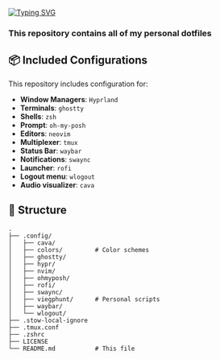 [![Typing SVG](https://readme-typing-svg.demolab.com?font=JetbrainsMono+Nerd+Font&weight=600&size=35&duration=2000&pause=2000&color=F7F7F7&width=435&lines=ViegPhunt's+Dotfiles)](https://git.io/typing-svg)
### This repository contains **all of my personal dotfiles**

## 📦 Included Configurations
This repository includes configuration for:
- **Window Managers**: `Hyprland`
- **Terminals**: `ghostty`
- **Shells**: `zsh`
- **Prompt**: `oh-my-posh`
- **Editors**: `neovim`
- **Multiplexer**: `tmux`
- **Status Bar**: `waybar`
- **Notifications**: `swaync`
- **Launcher**: `rofi`
- **Logout menu**: `wlogout`
- **Audio visualizer**: `cava`

## 📂 Structure

```plaintext
.
├── .config/
│   ├── cava/
│   ├── colors/         # Color schemes
│   ├── ghostty/
│   ├── hypr/
│   ├── nvim/
│   ├── ohmyposh/
│   ├── rofi/
│   ├── swaync/
│   ├── viegphunt/      # Personal scripts
│   ├── waybar/
│   └── wlogout/
├── .stow-local-ignore
├── .tmux.conf
├── .zshrc
├── LICENSE
└── README.md           # This file
```
